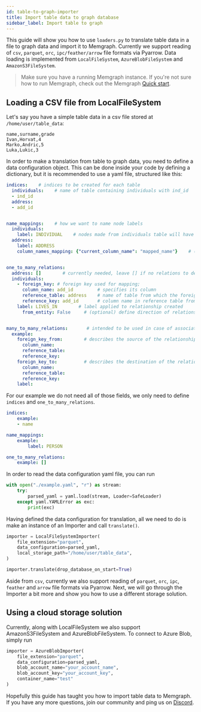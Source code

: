 ```yaml
---
id: table-to-graph-importer
title: Import table data to graph database
sidebar_label: Import table to graph
---
```


This guide will show you how to use `loaders.py` to translate table data in a file to graph data and import it to Memgraph. Currently we support reading of `csv`, `parquet`, `orc`, `ipc/feather/arrow` file formats via Pyarrow. Data loading is implemented from `LocalFileSystem`, `AzureBlobFileSystem` and `AmazonS3FileSystem`.

> Make sure you have a running Memgraph instance. If you're not sure how to run
> Memgraph, check out the Memgraph [Quick start](/memgraph/#quick-start).

## Loading a CSV file from LocalFileSystem

Let's say you have a simple table data in a csv file stored at `/home/user/table_data`:
```csv
name,surname,grade
Ivan,Horvat,4
Marko,Andric,5
Luka,Lukic,3
```

In order to make a translation from table to graph data, you need to define a data configuration object. This can be done inside your code by defining a dictionary, but it is recommended to use a yaml file, structured like this:

```yaml
indices:    # indices to be created for each table
  individuals:    # name of table containing individuals with ind_id
  - ind_id
  address:
  - add_id


name_mappings:    # how we want to name node labels
  individuals:
    label: INDIVIDUAL    # nodes made from individuals table will have INDIVIDUAL label
  address:
    label: ADDRESS
    column_names_mapping: {"current_column_name": "mapped_name"}    # (optional) map column names


one_to_many_relations:
  address: []        # currently needed, leave [] if no relations to define
  individuals:
    - foreign_key: # foreign key used for mapping; 
      column_name: add_id         # specifies its column
      reference_table: address    # name of table from which the foreign key is taken
      reference_key: add_id       # column name in reference table from which the foreign key is taken
    label: LIVES_IN        # label applied to relationship created
      from_entity: False     # (optional) define direction of relationship created


many_to_many_relations:       # intended to be used in case of associative tables
  example:
    foreign_key_from:        # describes the source of the relationship
      column_name:
      reference_table:
      reference_key:
    foreign_key_to:          # describes the destination of the relationship
      column_name:
      reference_table:
      reference_key:
    label:

```

For our example we do not need all of those fields, we only need to define `indices` and `one_to_many_relations`.

```yaml
indices:
    example:
    - name

name_mappings:
    example:
        label: PERSON

one_to_many_relations:
    example: []
```

In order to read the data configuration yaml file, you can run
```python
with open("./example.yaml", "r") as stream:
    try:
        parsed_yaml = yaml.load(stream, Loader=SafeLoader)
    except yaml.YAMLError as exc:
        print(exc)
```

Having defined the data configuration for translation, all we need to do is make an instance of an Importer and call `translate()`.
```python
importer = LocalFileSystemImporter(
    file_extension="parquet",
    data_configuration=parsed_yaml,
    local_storage_path="/home/user/table_data",
)

importer.translate(drop_database_on_start=True)
```

Aside from `csv`, currently we also support reading of `parquet`, `orc`, `ipc`, `feather` and `arrow` file formats via Pyarrow.
Next, we will go through the Importer a bit more and show you how to use a different storage solution. 

## Using a cloud storage solution

Currently, along with LocalFileSystem we also support AmazonS3FileSystem and AzureBlobFileSystem. To connect to Azure Blob, simply run

```python
importer = AzureBlobImporter(
    file_extension="parquet",
    data_configuration=parsed_yaml,
    blob_account_name="your_account_name",
    blob_account_key="your_account_key",
    container_name="test"
)
```


Hopefully this guide has taught you how to import table data to Memgraph. If you have any more questions, join our community and ping us on
[Discord](https://discord.gg/memgraph).
